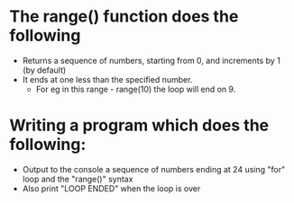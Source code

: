 # The range() function does the following

* Returns a sequence of numbers, starting from 0, and increments by 1 (by default)
* It ends at one less than the specified number.
  * For eg in this range - range(10) the loop will end on 9.

# Writing a program which does the following:

* Output to the console a sequence of numbers ending at 24 using "for" loop and the "range()" syntax
* Also print "LOOP ENDED" when the loop is over